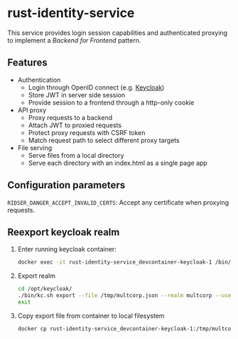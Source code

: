 # rust-identity-service

This service provides login session capabilities and authenticated proxying to
implement a _Backend for Frontend_ pattern.

## Features

- Authentication
  - Login through OpenID connect (e.g. [Keycloak](https://keycloak.org))
  - Store JWT in server side session
  - Provide session to a frontend through a http-only cookie
- API proxy
  - Proxy requests to a backend
  - Attach JWT to proxied requests
  - Protect proxy requests with CSRF token
  - Match request path to select different proxy targets
- File serving
  - Serve files from a local directory
  - Serve each directory with an index.html as a single page app

## Configuration parameters

`RIDSER_DANGER_ACCEPT_INVALID_CERTS`: Accept any certificate when proxying requests.

## Reexport keycloak realm

1. Enter running keycloak container:
   ```bash
   docker exec -it rust-identity-service_devcontainer-keycloak-1 /bin/bash
   ```
2. Export realm
   ```bash
   cd /opt/keycloak/
   ./bin/kc.sh export --file /tmp/multcorp.json --realm multcorp --users same_file
   exit
   ```
3. Copy export file from container to local filesystem
   ```bash
   docker cp rust-identity-service_devcontainer-keycloak-1:/tmp/multcorp.json dev_realm.json
   ```
